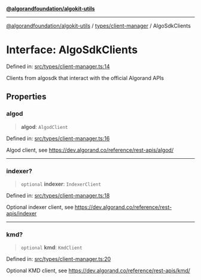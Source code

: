 [**@algorandfoundation/algokit-utils**](../../../README.md)

***

[@algorandfoundation/algokit-utils](../../../README.md) / [types/client-manager](../README.md) / AlgoSdkClients

# Interface: AlgoSdkClients

Defined in: [src/types/client-manager.ts:14](https://github.com/algorandfoundation/algokit-utils-ts/blob/main/src/types/client-manager.ts#L14)

Clients from algosdk that interact with the official Algorand APIs

## Properties

### algod

> **algod**: `AlgodClient`

Defined in: [src/types/client-manager.ts:16](https://github.com/algorandfoundation/algokit-utils-ts/blob/main/src/types/client-manager.ts#L16)

Algod client, see https://dev.algorand.co/reference/rest-apis/algod/

***

### indexer?

> `optional` **indexer**: `IndexerClient`

Defined in: [src/types/client-manager.ts:18](https://github.com/algorandfoundation/algokit-utils-ts/blob/main/src/types/client-manager.ts#L18)

Optional indexer client, see https://dev.algorand.co/reference/rest-apis/indexer

***

### kmd?

> `optional` **kmd**: `KmdClient`

Defined in: [src/types/client-manager.ts:20](https://github.com/algorandfoundation/algokit-utils-ts/blob/main/src/types/client-manager.ts#L20)

Optional KMD client, see https://dev.algorand.co/reference/rest-apis/kmd/
